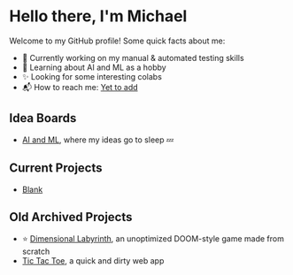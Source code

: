 # Hello there, I'm Michael

Welcome to my GitHub profile!
Some quick facts about me:

- 🔭 Currently working on my manual & automated testing skills
- 🌱 Learning about AI and ML as a hobby
- ✨ Looking for some interesting colabs
- 📬 How to reach me: [Yet to add]()

## Idea Boards
- [AI and ML](idea_boards/AIandML.md), where my ideas go to sleep 💤

## Current Projects
- [Blank]()

## Old Archived Projects
- ⭐ [Dimensional Labyrinth](https://github.com/ponskycode/DL-gamedev-journey), an unoptimized DOOM-style game made from scratch
- [Tic Tac Toe](https://github.com/ponskycode/tic-tac-toe), a quick and dirty web app
